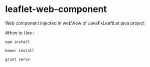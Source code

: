 # leaflet-web-component

Web component injected in webView of JavaFxLeaftLet java project

#How to Use : 

`npm install`

`bower install`

`grunt serve`